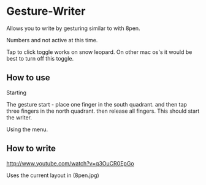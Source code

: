 Gesture-Writer
==============

Allows you to write by gesturing similar to with 8pen. 

Numbers and not active at this time.

Tap to click toggle works on snow leopard. On other mac os's it would be best to turn off this toggle. 


How to use
----------

Starting 

The gesture start - place one finger in the south quadrant. and then tap three fingers in the north quadrant. then release all fingers. This should start the writer. 

Using the menu.


How to write
------------
http://www.youtube.com/watch?v=q3OuCR0EpGo

Uses the current layout in (8pen.jpg)
